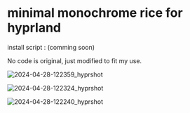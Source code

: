 # minimal monochrome rice for hyprland

install script : (comming soon)

No code is original, just modified to fit my use.


![2024-04-28-122359_hyprshot](https://github.com/HaxWire/hyprland.dotfiles/assets/19493307/8f0755c8-578e-4e88-b4b8-d314a93a8b99)

![2024-04-28-122324_hyprshot](https://github.com/HaxWire/hyprland.dotfiles/assets/19493307/752ec1ab-ff6d-4ef8-8218-fa750cb5f8bf)

![2024-04-28-122240_hyprshot](https://github.com/HaxWire/hyprland.dotfiles/assets/19493307/74cd4d64-0a28-4c34-8729-1e82093cb673)

